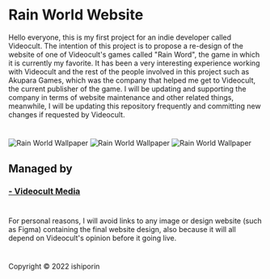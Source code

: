 # Rain World Website
Hello everyone, this is my first project for an indie developer called Videocult. The intention of this project is to propose a re-design of the website of one of Videocult's games called "Rain Word", the game in which it is currently my favorite. It has been a very interesting experience working with Videocult and the rest of the people involved in this project such as Akupara Games, which was the company that helped me get to Videocult, the current publisher of the game. I will be updating and supporting the company in terms of website maintenance and other related things, meanwhile, I will be updating this repository frequently and committing new changes if requested by Videocult.

#

![Rain World Wallpaper](https://assets.nintendo.com/image/upload/c_fill,w_1200/q_auto:best/f_auto/dpr_2.0/ncom/pt_BR/games/switch/r/rain-world-switch/hero)
![Rain World Wallpaper](https://gameranx.com/wp-content/uploads/2017/03/RAIN-WORLD-4K-Wallpaper-1.jpg)
![Rain World Wallpaper](https://i.pinimg.com/originals/b2/8d/1e/b28d1e8e1ed839219f38b56a70f7fd34.png)

## Managed by
### [- Videocult Media](https://videocultmedia.com/)
#

For personal reasons, I will avoid links to any image or design website (such as Figma) containing the final website design, also because it will all depend on Videocult's opinion before it going live.

#
Copyright © 2022 ishiporin
